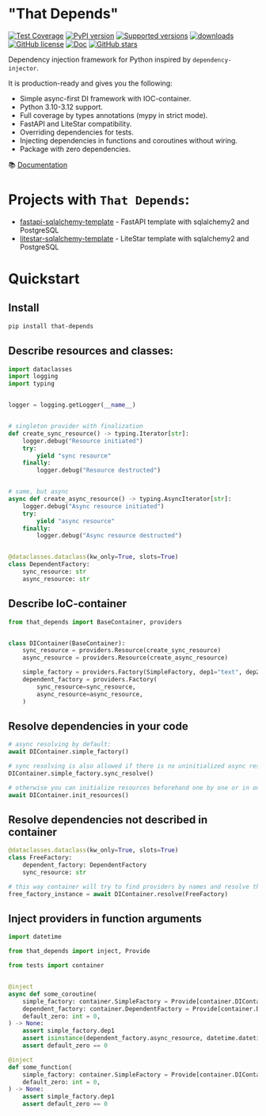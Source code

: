 "That Depends"
==
[![Test Coverage](https://codecov.io/gh/modern-python/that-depends/branch/main/graph/badge.svg)](https://codecov.io/gh/modern-python/that-depends)
[![PyPI version](https://badge.fury.io/py/that-depends.svg)](https://pypi.python.org/pypi/that-depends)
[![Supported versions](https://img.shields.io/pypi/pyversions/that-depends.svg)](https://pypi.python.org/pypi/that-depends)
[![downloads](https://img.shields.io/pypi/dm/that-depends.svg)](https://pypistats.org/packages/that-depends)
[![GitHub license](https://img.shields.io/github/license/modern-python/that-depends)](https://github.com/modern-python/that-depends/blob/main/LICENSE)
[![Doc](https://readthedocs.org/projects/that-depends/badge/?version=latest&style=flat)](https://that-depends.readthedocs.io)
[![GitHub stars](https://img.shields.io/github/stars/modern-python/that-depends)](https://github.com/modern-python/that-depends/stargazers)

Dependency injection framework for Python inspired by `dependency-injector`.

It is production-ready and gives you the following:
- Simple async-first DI framework with IOC-container.
- Python 3.10-3.12 support.
- Full coverage by types annotations (mypy in strict mode).
- FastAPI and LiteStar compatibility.
- Overriding dependencies for tests.
- Injecting dependencies in functions and coroutines without wiring.
- Package with zero dependencies.

📚 [Documentation](https://that-depends.readthedocs.io)

# Projects with `That Depends`:
- [fastapi-sqlalchemy-template](https://github.com/modern-python/fastapi-sqlalchemy-template) - FastAPI template with sqlalchemy2 and PostgreSQL
- [litestar-sqlalchemy-template](https://github.com/modern-python/litestar-sqlalchemy-template) - LiteStar template with sqlalchemy2 and PostgreSQL

# Quickstart
## Install
```bash
pip install that-depends
```

## Describe resources and classes:
```python
import dataclasses
import logging
import typing


logger = logging.getLogger(__name__)


# singleton provider with finalization
def create_sync_resource() -> typing.Iterator[str]:
    logger.debug("Resource initiated")
    try:
        yield "sync resource"
    finally:
        logger.debug("Resource destructed")


# same, but async
async def create_async_resource() -> typing.AsyncIterator[str]:
    logger.debug("Async resource initiated")
    try:
        yield "async resource"
    finally:
        logger.debug("Async resource destructed")


@dataclasses.dataclass(kw_only=True, slots=True)
class DependentFactory:
    sync_resource: str
    async_resource: str
```

## Describe IoC-container
```python
from that_depends import BaseContainer, providers


class DIContainer(BaseContainer):
    sync_resource = providers.Resource(create_sync_resource)
    async_resource = providers.Resource(create_async_resource)

    simple_factory = providers.Factory(SimpleFactory, dep1="text", dep2=123)
    dependent_factory = providers.Factory(
        sync_resource=sync_resource,
        async_resource=async_resource,
    )
```

## Resolve dependencies in your code
```python
# async resolving by default:
await DIContainer.simple_factory()

# sync resolving is also allowed if there is no uninitialized async resources in dependencies
DIContainer.simple_factory.sync_resolve()

# otherwise you can initialize resources beforehand one by one or in one call:
await DIContainer.init_resources()
```

## Resolve dependencies not described in container
```python
@dataclasses.dataclass(kw_only=True, slots=True)
class FreeFactory:
    dependent_factory: DependentFactory
    sync_resource: str

# this way container will try to find providers by names and resolve them to build FreeFactory instance
free_factory_instance = await DIContainer.resolve(FreeFactory)
```

## Inject providers in function arguments
```python
import datetime

from that_depends import inject, Provide

from tests import container


@inject
async def some_coroutine(
    simple_factory: container.SimpleFactory = Provide[container.DIContainer.simple_factory],
    dependent_factory: container.DependentFactory = Provide[container.DIContainer.dependent_factory],
    default_zero: int = 0,
) -> None:
    assert simple_factory.dep1
    assert isinstance(dependent_factory.async_resource, datetime.datetime)
    assert default_zero == 0

@inject
def some_function(
    simple_factory: container.SimpleFactory = Provide[container.DIContainer.simple_factory],
    default_zero: int = 0,
) -> None:
    assert simple_factory.dep1
    assert default_zero == 0
```
